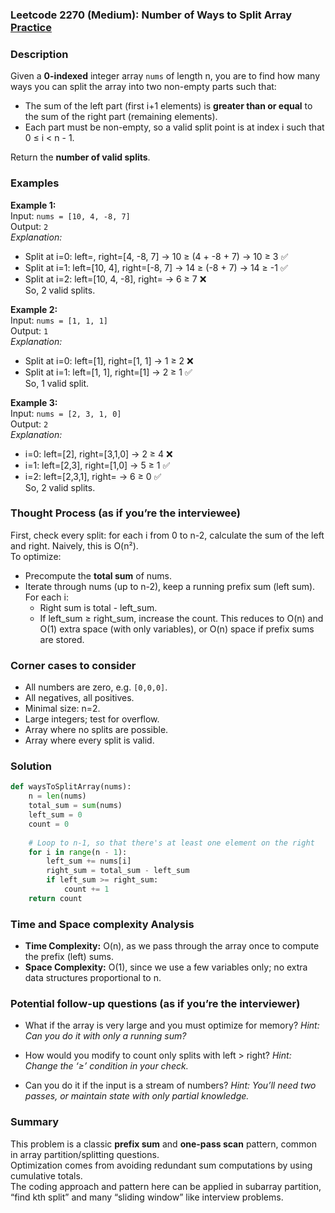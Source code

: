 ### Leetcode 2270 (Medium): Number of Ways to Split Array [Practice](https://leetcode.com/problems/number-of-ways-to-split-array)

### Description  
Given a **0-indexed** integer array `nums` of length n, you are to find how many ways you can split the array into two non-empty parts such that:
- The sum of the left part (first i+1 elements) is **greater than or equal** to the sum of the right part (remaining elements).
- Each part must be non-empty, so a valid split point is at index i such that 0 ≤ i < n - 1.

Return the **number of valid splits**.

### Examples  

**Example 1:**  
Input: `nums = [10, 4, -8, 7]`  
Output: `2`  
*Explanation:*
- Split at i=0: left=, right=[4, -8, 7] → 10 ≥ (4 + -8 + 7) → 10 ≥ 3 ✅
- Split at i=1: left=[10, 4], right=[-8, 7] → 14 ≥ (-8 + 7) → 14 ≥ -1 ✅
- Split at i=2: left=[10, 4, -8], right= → 6 ≥ 7 ❌  
So, 2 valid splits.

**Example 2:**  
Input: `nums = [1, 1, 1]`  
Output: `1`  
*Explanation:*
- Split at i=0: left=[1], right=[1, 1] → 1 ≥ 2 ❌  
- Split at i=1: left=[1, 1], right=[1] → 2 ≥ 1 ✅  
So, 1 valid split.

**Example 3:**  
Input: `nums = [2, 3, 1, 0]`  
Output: `2`  
*Explanation:*
- i=0: left=[2], right=[3,1,0] → 2 ≥ 4 ❌
- i=1: left=[2,3], right=[1,0] → 5 ≥ 1 ✅
- i=2: left=[2,3,1], right= → 6 ≥ 0 ✅  
So, 2 valid splits.

### Thought Process (as if you’re the interviewee)  
First, check every split: for each i from 0 to n-2, calculate the sum of the left and right. Naively, this is O(n²).  
To optimize:
- Precompute the **total sum** of nums.
- Iterate through nums (up to n-2), keep a running prefix sum (left sum). For each i:
  - Right sum is total - left_sum.
  - If left_sum ≥ right_sum, increase the count.
This reduces to O(n) and O(1) extra space (with only variables), or O(n) space if prefix sums are stored.

### Corner cases to consider  
- All numbers are zero, e.g. `[0,0,0]`.
- All negatives, all positives.
- Minimal size: n=2.
- Large integers; test for overflow.
- Array where no splits are possible.
- Array where every split is valid.

### Solution

```python
def waysToSplitArray(nums):
    n = len(nums)
    total_sum = sum(nums)
    left_sum = 0
    count = 0
    
    # Loop to n-1, so that there's at least one element on the right
    for i in range(n - 1):
        left_sum += nums[i]
        right_sum = total_sum - left_sum
        if left_sum >= right_sum:
            count += 1
    return count
```

### Time and Space complexity Analysis  

- **Time Complexity:** O(n), as we pass through the array once to compute the prefix (left) sums.
- **Space Complexity:** O(1), since we use a few variables only; no extra data structures proportional to n.

### Potential follow-up questions (as if you’re the interviewer)  

- What if the array is very large and you must optimize for memory?
  *Hint: Can you do it with only a running sum?*

- How would you modify to count only splits with left > right?
  *Hint: Change the ‘≥’ condition in your check.*

- Can you do it if the input is a stream of numbers?
  *Hint: You’ll need two passes, or maintain state with only partial knowledge.*

### Summary
This problem is a classic **prefix sum** and **one-pass scan** pattern, common in array partition/splitting questions.  
Optimization comes from avoiding redundant sum computations by using cumulative totals.  
The coding approach and pattern here can be applied in subarray partition, “find kth split” and many “sliding window” like interview problems.